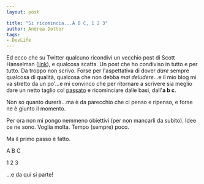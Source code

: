 ```yaml
---
layout: post

title: "Si ricomincia...A B C, 1 2 3"
author: Andrea Dottor
tags:
- DevLife
---
```


Ed ecco che su Twitter qualcuno ricondivi un vecchio post di Scott Hanselman ([link](https://www.hanselman.com/blog/YourBlogIsTheEngineOfCommunity.aspx)), e qualcosa scatta. Un post che ho condiviso in tutto e per tutto. Da troppo non scrivo. Forse per l'aspettativa di dover *dare* sempre qualcosa di qualità, qualcosa che non debba *mai deludere*...e il mio blog mi va stretto da un po'...e mi convinco che per ritornare a scrivere sia meglio dare un netto taglio col [passato](http://blog.dottor.net) e ricominciare dalle basi, dall'**a b c**.

Non so quanto durerà...ma è da parecchio che ci penso e ripenso, e forse ne è giunto il momento. 

Per ora non mi pongo nemmeno obiettivi (per non mancarli da subito). Idee ce ne sono. Voglia molta. Tempo (sempre) poco.

Ma il primo passo è fatto.

  A B C

  1 2 3

...e da qui si parte!
